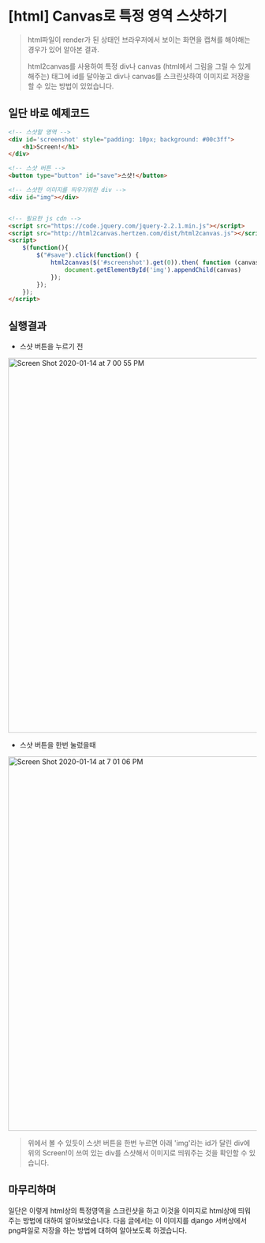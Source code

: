 # [html] Canvas로 특정 영역 스샷하기

> html파일이 render가 된 상태인 브라우저에서 보이는 화면을 캡쳐를 해야해는 경우가 있어 알아본 결과. 
>
> html2canvas를 사용하여 특정 div나 canvas (html에서 그림을 그릴 수 있게 해주는) 태그에 id를 달아놓고 div나 canvas를 스크린샷하여 이미지로 저장을 할 수 있는 방법이 있었습니다.



## 일단 바로 예제코드

```html
<!-- 스샷할 영역 -->
<div id='screenshot' style="padding: 10px; background: #00c3ff">
    <h1>Screen!</h1>
</div>

<!-- 스샷 버튼 -->
<button type="button" id="save">스샷!</button>

<!-- 스샷한 이미지를 띄우기위한 div -->
<div id="img"></div>


<!-- 필요한 js cdn --> 
<script src="https://code.jquery.com/jquery-2.2.1.min.js"></script>
<script src="http://html2canvas.hertzen.com/dist/html2canvas.js"></script>
<script>
    $(function(){
        $("#save").click(function() { 
            html2canvas($('#screenshot').get(0)).then( function (canvas) {
                document.getElementById('img').appendChild(canvas)
            });
        });
    });
</script>
```



## 실행결과

- 스샷 버튼을 누르기 전

<img width="759" alt="Screen Shot 2020-01-14 at 7 00 55 PM" src="https://user-images.githubusercontent.com/37801041/72334246-555e6a00-3700-11ea-8e6e-561ae01ae533.png">

- 스샷 버튼을 한번 눌렀을때

<img width="758" alt="Screen Shot 2020-01-14 at 7 01 06 PM" src="https://user-images.githubusercontent.com/37801041/72334254-57282d80-3700-11ea-8cf5-572cbeb5ff4a.png">

> 위에서 볼 수 있듯이 스샷! 버튼을 한번 누르면 아래 'img'라는 id가 달린 div에 위의 Screen!이 쓰여 있는 div를 스샷해서 이미지로 띄워주는 것을 확인할 수 있습니다.



## 마무리하며

일단은 이렇게 html상의 특정영역을 스크린샷을 하고 이것을 이미지로 html상에 띄워주는 방법에 대하여 알아보았습니다. 다음 글에서는 이 이미지를 django 서버상에서 png파일로 저장을 하는 방법에 대하여 알아보도록 하겠습니다.